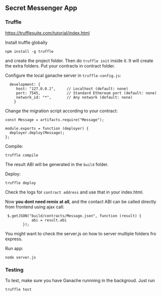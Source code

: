 ## Secret Messenger App

### Truffle

https://trufflesuite.com/tutorial/index.html

Install truffle globally

```
npm install -g truffle
```

and create the project folder. Then do `truffle init` inside it. It will create the extra folders. Put your contracts in contract folder.

Configure the local ganache server in `truffle-config.js`:

```
  development: {
     host: "127.0.0.1",     // Localhost (default: none)
     port: 7545,            // Standard Ethereum port (default: none)
     network_id: "*",       // Any network (default: none)
    }
```

Change the migration script according to your contract:
```
const Message = artifacts.require("Message");

module.exports = function (deployer) {
  deployer.deploy(Message);
};

```

Compile:
```
truffle compile
```

The result ABI will be generated in the `build` folder.

Deploy:
```
truffle deploy
```

Check the logs for `contract address` and use that in your index.html.

Now **you dont need remix at all**, and the contact ABI can be called directly from frontend using ajax call:
```
 $.getJSON("build/contracts/Message.json", function (result) {
            abi = result.abi
        });
```
You might want to check the server.js on how to server multiple folders fro express.

Run app:
```
node server.js
```


### Testing

To test, make sure you have Ganache runnning in the backgroud. Just run
```
truffle test
```
